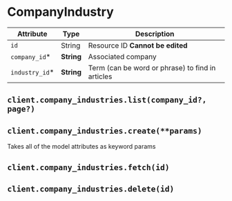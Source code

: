 # CompanyIndustry

| Attribute | Type | Description |
| --------- | ---- | ----------- |
| `id`          | String     | Resource ID **Cannot be edited** |
| `company_id`* | **String** | Associated company |
| `industry_id`*       | **String** | Term (can be word or phrase) to find in articles |

## `client.company_industries.list(company_id?, page?)`

## `client.company_industries.create(**params)`

Takes all of the model attributes as keyword params

## `client.company_industries.fetch(id)`

## `client.company_industries.delete(id)`
